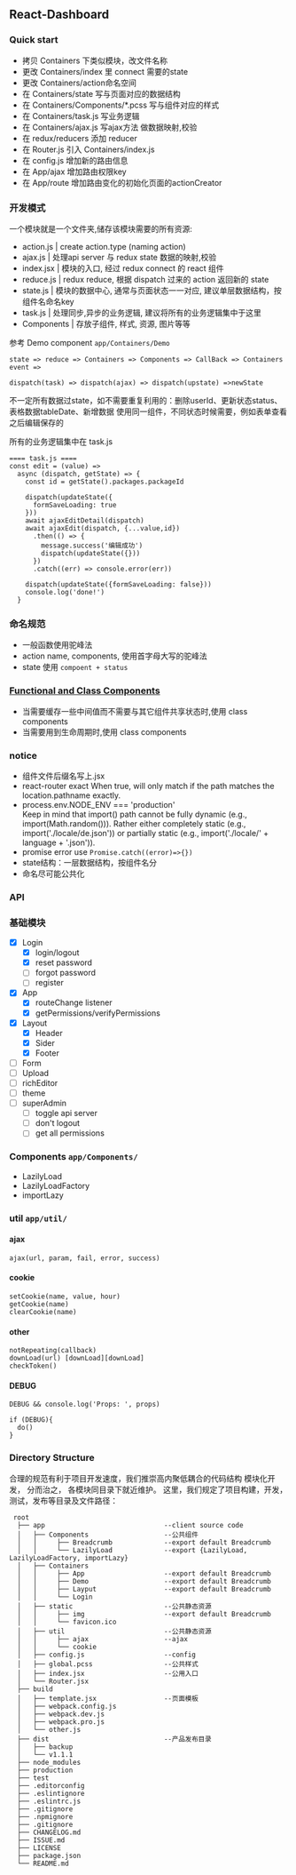 ## React-Dashboard

### Quick start

* 拷贝 Containers 下类似模块，改文件名称
* 更改 Containers/index 里 connect 需要的state
* 更改 Containers/action命名空间
* 在 Containers/state 写与页面对应的数据结构 
* 在 Containers/Components/*.pcss 写与组件对应的样式 
* 在 Containers/task.js 写业务逻辑
* 在 Containers/ajax.js 写ajax方法 做数据映射,校验
* 在 redux/reducers 添加 reducer
* 在 Router.js 引入 Containers/index.js 
* 在 config.js 增加新的路由信息
* 在 App/ajax 增加路由权限key
* 在 App/route 增加路由变化的初始化页面的actionCreator

### 开发模式 

一个模块就是一个文件夹,储存该模块需要的所有资源: 

* action.js | create action.type (naming action)
* ajax.js | 处理api server 与 redux state 数据的映射,校验
* index.jsx | 模块的入口, 经过 redux connect 的 react 组件
* reduce.js | redux reduce, 根据 dispatch 过来的 action 返回新的 state
* state.js | 模块的数据中心, 通常与页面状态一一对应, 建议单层数据结构，按组件名命名key
* task.js | 处理同步,异步的业务逻辑, 建议将所有的业务逻辑集中于这里
* Components | 存放子组件, 样式, 资源, 图片等等

参考 Demo component `app/Containers/Demo`

```
state => reduce => Containers => Components => CallBack => Containers event => 

dispatch(task) => dispatch(ajax) => dispatch(upstate) =>newState  
```

不一定所有数据过state，如不需要重复利用的：删除userId、更新状态status、表格数据tableDate、新增数据
使用同一组件，不同状态时候需要，例如表单查看之后编辑保存的

所有的业务逻辑集中在 task.js

```
==== task.js ====
const edit = (value) =>
  async (dispatch, getState) => {
    const id = getState().packages.packageId

    dispatch(updateState({
      formSaveLoading: true
    }))
    await ajaxEditDetail(dispatch)
    await ajaxEdit(dispatch, {...value,id})
      .then(() => {
        message.success('编辑成功')
        dispatch(updateState({}))
      })
      .catch((err) => console.error(err))

    dispatch(updateState({formSaveLoading: false}))
    console.log('done!')
  }
```
### 命名规范

* 一般函数使用驼峰法
* action name, components, 使用首字母大写的驼峰法
* state 使用 `compoent + status`

### [Functional and Class Components][react-component]

* 当需要缓存一些中间值而不需要与其它组件共享状态时,使用 class components
* 当需要用到生命周期时,使用 class components 


### notice 

* 组件文件后缀名写上.jsx  
* react-router exact
  When true, will only match if the path matches the location.pathname exactly.
* process.env.NODE_ENV === 'production'  
 Keep in mind that import() path cannot be fully dynamic (e.g., import(Math.random())). 
 Rather either completely static (e.g., import('./locale/de.json')) 
 or partially static (e.g., import('./locale/' + language + '.json')). 
* promise error
 use `Promise.catch((error)=>{})` 
* state结构：一层数据结构，按组件名分
* 命名尽可能公共化

### API

### 基础模块

- [x] Login
  - [x] login/logout
  - [x] reset password
  - [ ] forgot password
  - [ ] register
- [x] App
  - [x] routeChange listener
  - [x] getPermissions/verifyPermissions
- [x] Layout
  - [x] Header
  - [x] Sider 
  - [x] Footer 
- [ ] Form
- [ ] Upload
- [ ] richEditor  
- [ ] theme  
- [ ] superAdmin
  - [ ] toggle api server
  - [ ] don't logout
  - [ ] get all permissions

### Components `app/Components/`

* LazilyLoad
* LazilyLoadFactory
* importLazy

### util `app/util/`

#### ajax
```
ajax(url, param, fail, error, success) 
```

#### cookie
```
setCookie(name, value, hour)
getCookie(name)
clearCookie(name)
```

#### other
```
notRepeating(callback) 
downLoad(url) [downLoad][downLoad]
checkToken()
```

#### DEBUG
```
DEBUG && console.log('Props: ', props)

if (DEBUG){
  do()
}
```

### Directory Structure

合理的规范有利于项目开发速度，我们推崇高内聚低耦合的代码结构
模块化开发， 分而治之， 各模块同目录下就近维护。
这里，我们规定了项目构建，开发，测试，发布等目录及文件路径：

```
 root
  ├── app                              --client source code
  │   ├── Components                   --公共组件
  │   │     ├── Breadcrumb             --export default Breadcrumb
  │   │     └── LazilyLoad             --export {LazilyLoad, LazilyLoadFactory, importLazy}
  │   ├── Containers
  │   │     ├── App                    --export default Breadcrumb
  │   │     ├── Demo                   --export default Breadcrumb
  │   │     ├── Layput                 --export default Breadcrumb
  │   │     └── Login
  │   ├── static                       --公共静态资源
  │   │     ├── img                    --export default Breadcrumb
  │   │     └── favicon.ico
  │   ├── util                         --公共静态资源
  │   │     ├── ajax                   --ajax
  │   │     └── cookie
  │   ├── config.js                    --config
  │   ├── global.pcss                  --公共样式
  │   ├── index.jsx                    --公用入口
  │   └── Router.jsx   
  ├── build
  │   ├── template.jsx                 --页面模板
  │   ├── webpack.config.js
  │   ├── webpack.dev.js
  │   ├── webpack.pro.js
  │   └── other.js
  ├── dist                             --产品发布目录
  │   ├── backup
  │   └── v1.1.1
  ├── node_modules
  ├── production
  ├── test                           
  ├── .editorconfig
  ├── .eslintignore
  ├── .eslintrc.js
  ├── .gitignore
  ├── .npmignore
  ├── .gitignore
  ├── CHANGELOG.md
  ├── ISSUE.md
  ├── LICENSE
  ├── package.json
  └── README.md
```


[react-component]:(https://facebook.github.io/react/docs/components-and-props.html)
[downLoad]:https://segmentfault.com/a/1190000005863250



  